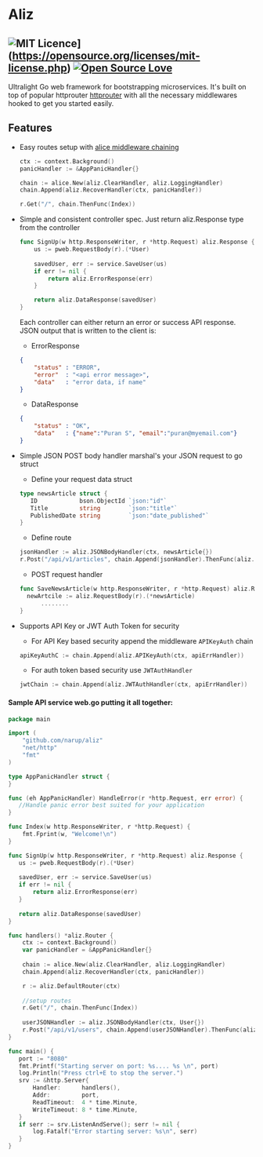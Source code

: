 # Aliz 
## ![MIT Licence](https://badges.frapsoft.com/os/mit/mit.svg?v=103)](https://opensource.org/licenses/mit-license.php) [![Open Source Love](https://badges.frapsoft.com/os/v2/open-source.svg?v=103)](https://github.com/ellerbrock/open-source-badges/)
Ultralight Go web framework for bootstrapping microservices. It's built on top of popular httprouter [httprouter](github.com/julienschmidt/httprouter) with all the necessary middlewares hooked to get you started easily. 

## Features 
* Easy routes setup with [alice middleware chaining](https://github.com/justinas/alice)

    ```go
    ctx := context.Background()
    panicHandler := &AppPanicHandler{}

    chain := alice.New(aliz.ClearHandler, aliz.LoggingHandler)
    chain.Append(aliz.RecoverHandler(ctx, panicHandler))

    r.Get("/", chain.ThenFunc(Index))
    ```
* Simple and consistent controller spec. Just return aliz.Response type from the controller
	```go
	func SignUp(w http.ResponseWriter, r *http.Request) aliz.Response {
		us := pweb.RequestBody(r).(*User)
		
		savedUser, err := service.SaveUser(us)
		if err != nil {
			return aliz.ErrorResponse(err)
		}
	
		return aliz.DataResponse(savedUser)
	}
	```
	Each controller can either return an error or success API response. JSON output that is written to the client is:
    
	* ErrorResponse
	```JSON
	{
	    "status" : "ERROR",
	    "error"  : "<api error message>",
	    "data"   : "error data, if name"
	}
	```
	* DataResponse
	```JSON
	{
	    "status" : "OK",
	    "data"   : {"name":"Puran S", "email":"puran@myemail.com"}
	}
	```
* Simple JSON POST body handler marshal's your JSON request to go struct 
     - Define your request data struct
     ```go
     type newsArticle struct {
		ID            bson.ObjectId `json:"id"`
		Title         string        `json:"title"`
		PublishedDate string        `json:"date_published"`
     }
     ```
    
    - Define route
    ```go
    jsonHandler := aliz.JSONBodyHandler(ctx, newsArticle{})
    r.Post("/api/v1/articles", chain.Append(jsonHandler).ThenFunc(aliz.ResponseHandler(SaveNewsArticle)))
    ```
	
    - POST request handler
    ```go
    func SaveNewsArticle(w http.ResponseWriter, r *http.Request) aliz.Response {
	  newArtcile := aliz.RequestBody(r).(*newsArticle)
          ........
    }
    ```
    
* Supports API Key or JWT Auth Token for security
    * For API Key based security append the middleware ```APIKeyAuth``` chain
    ```go
	apiKeyAuthC := chain.Append(aliz.APIKeyAuth(ctx, apiErrHandler))
    ```
    * For auth token based security use ```JWTAuthHandler```
    ```go
    jwtChain := chain.Append(aliz.JWTAuthHandler(ctx, apiErrHandler))
    ```


#### Sample API service web.go putting it all together:

 ```go
 package main

 import (
     "github.com/narup/aliz"
     "net/http"
     "fmt"
 )

 type AppPanicHandler struct {
 }
 
 func (eh AppPanicHandler) HandleError(r *http.Request, err error) {
    //Handle panic error best suited for your application
 }
 
 func Index(w http.ResponseWriter, r *http.Request) {
     fmt.Fprint(w, "Welcome!\n")
 }

 func SignUp(w http.ResponseWriter, r *http.Request) aliz.Response {
	us := pweb.RequestBody(r).(*User)
	
	savedUser, err := service.SaveUser(us)
	if err != nil {
	    return aliz.ErrorResponse(err)
	}
	
	return aliz.DataResponse(savedUser)
 }
 
 func handlers() *aliz.Router {
     ctx := context.Background()
     var panicHandler = &AppPanicHandler{}
   
     chain := alice.New(aliz.ClearHandler, aliz.LoggingHandler)
     chain.Append(aliz.RecoverHandler(ctx, panicHandler))

     r := aliz.DefaultRouter(ctx)
     
     //setup routes
     r.Get("/", chain.ThenFunc(Index))
     
     userJSONHandler := aliz.JSONBodyHandler(ctx, User{})
     r.Post("/api/v1/users", chain.Append(userJSONHandler).ThenFunc(aliz.ResponseHandler(SignUp)))
 }
 
 func main() {
 	port := "8080"
	fmt.Printf("Starting server on port: %s.... %s \n", port)
	log.Println("Press ctrl+E to stop the server.")
	srv := &http.Server{
		Handler:      handlers(),
		Addr:         port,
		ReadTimeout:  4 * time.Minute,
		WriteTimeout: 8 * time.Minute,
	}
	if serr := srv.ListenAndServe(); serr != nil {
		log.Fatalf("Error starting server: %s\n", serr)
	}
} 
```
